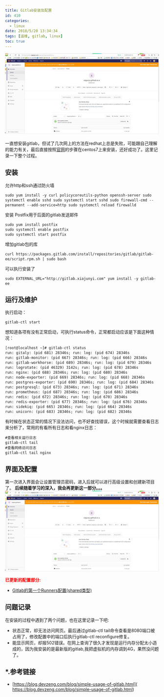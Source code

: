 ```yaml
---
title: Gitlab安装及配置
id: 410
categories:
  - linux
date: 2018/5/20 13:34:34     
tags: [运维, gitlab, linux]
toc: true
---
```

![img](/img/xjy/gitlab1s.jpg)<br/><br/>
一直想安装gitlab，但试了几次网上的方法在redhat上总是失败，可能跟自己理解的能力有关，最后直接按照[官网](https://about.gitlab.com/installation/#centos-7)的步骤在centos7上来安装，还好成功了。这里记录一下整个过程。

<!--more-->

## 安装
允许http和ssh通过防火墙
``` shell
sudo yum install -y curl policycoreutils-python openssh-server sudo systemctl enable sshd sudo systemctl start sshd sudo firewall-cmd --permanent --add-service=http sudo systemctl reload firewalld 
```

安装 Postfix用于后面的gitlab发送邮件
```shell
sudo yum install postfix
sudo systemctl enable postfix
sudo systemctl start postfix
```

增加gitlab包的库
```shell
curl https://packages.gitlab.com/install/repositories/gitlab/gitlab-ee/script.rpm.sh | sudo bash
```

可以执行安装了
``` shell
sudo EXTERNAL_URL="http://gitlab.xiajunyi.com" yum install -y gitlab-ee
```

## 运行及维护
执行启动：
```shell
gitlab-ctl start
```
想知道各项有没有正常启动，可执行status命令，正常都启动应该是下面这种情况：
```text
[root@localhost ~]# gitlab-ctl status
run: gitaly: (pid 681) 28346s; run: log: (pid 674) 28346s
run: gitlab-monitor: (pid 667) 28346s; run: log: (pid 666) 28346s
run: gitlab-workhorse: (pid 689) 28346s; run: log: (pid 679) 28346s
run: logrotate: (pid 46329) 3142s; run: log: (pid 678) 28346s
run: nginx: (pid 688) 28346s; run: log: (pid 680) 28346s
run: node-exporter: (pid 669) 28346s; run: log: (pid 668) 28346s
run: postgres-exporter: (pid 690) 28346s; run: log: (pid 684) 28346s
run: postgresql: (pid 673) 28346s; run: log: (pid 671) 28346s
run: prometheus: (pid 687) 28346s; run: log: (pid 686) 28346s
run: redis: (pid 672) 28346s; run: log: (pid 670) 28346s
run: redis-exporter: (pid 677) 28346s; run: log: (pid 676) 28346s
run: sidekiq: (pid 665) 28346s; run: log: (pid 664) 28346s
run: unicorn: (pid 683) 28346s; run: log: (pid 682) 28346s
```
有时候在状态正常的情况下没法访问，也不好查找错误，这个时候就需要查看日志来分析了，常用的有看所有日志和看nginx日志：
```shell
#查看相关运行日志
gitlab-ctl tail
#查看网络访问日志
gitlab-ctl tail nginx
```

## 界面及配置
第一次进入界面会让设置管理员密码，进入后就可以进行高级设置和创建新项目了。
**后续随着学习的深入，我会再更新这一部分。。。**
![img](/img/xjy/gitlab1.jpg)

<font color="red">**已更新的配置部分:**</font>
+ [Gitlab的第一个Runners配置(shared类型)](http://localhost:4000/pages/p42.html)
## 问题记录
在安装的过程中遇到了两个问题，也在这里记录一下吧:
+ 状态正常，却无法访问网页。最后通过gitlab-ctl tail命令查看是8080端口被占用了，修改配置中的端口后执行gitlab-ctl reconfigure修复。
+ 能显示网页，却报502错误。在网上查询了很久才发现是运行内存分配太小造成的，因为我安装的是最新版的gitlab,我把虚拟机的内存调到4G，果然没问题了。


## *.参考链接 
+ [https://blog.devzeng.com/blog/simple-usage-of-gitlab.html](
https://blog.devzeng.com/blog/simple-usage-of-gitlab.html)